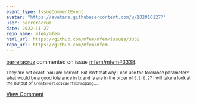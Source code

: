 ```yaml
---
event_type: IssueCommentEvent
avatar: "https://avatars.githubusercontent.com/u/102010127?"
user: barreracruz
date: 2022-11-27
repo_name: mfem/mfem
html_url: https://github.com/mfem/mfem/issues/3338
repo_url: https://github.com/mfem/mfem
---
```


<a href='https://github.com/barreracruz' target='_blank'>barreracruz</a> commented on issue <a href='https://github.com/mfem/mfem/issues/3338' target='_blank'>mfem/mfem#3338</a>.

<small>They are not exact. You are correct. But isn't that why I can use the tolerance parameter? what would be a good tolerance in lx and ly are in the order of `0.1-0.2`? I will take a look at the output of `CreatePeriodicVertexMapping`....</small>

<a href='https://github.com/mfem/mfem/issues/3338' target='_blank'>View Comment</a>